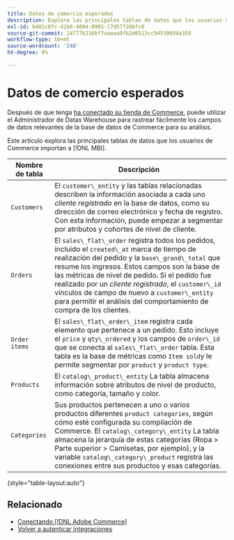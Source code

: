 ```yaml
---
title: Datos de comercio esperados
description: Explore las principales tablas de datos que los usuarios de Commerce importan en MBI
exl-id: b481c8fc-41b6-4094-8901-17d57f26bfc0
source-git-commit: 14777b216bf7aaeea0fb2d0513cc94539034a359
workflow-type: tm+mt
source-wordcount: '248'
ht-degree: 0%

---
```


# Datos de comercio esperados

Después de que tenga [ha conectado su tienda de Commerce](../../../data-analyst/importing-data/integrations/magento.md), puede utilizar el Administrador de Datas Warehouse para rastrear fácilmente los campos de datos relevantes de la base de datos de Commerce para su análisis.

Este artículo explora las principales tablas de datos que los usuarios de Commerce importan a [!DNL MBI].

| **Nombre de tabla** | **Descripción** |
|-----|-----|
| `Customers` | El `customer\_entity` y las tablas relacionadas describen la información asociada a cada uno *cliente registrado* en la base de datos, como su dirección de correo electrónico y fecha de registro. Con esta información, puede empezar a segmentar por atributos y cohortes de nivel de cliente. |
| `Orders` | El `sales\_flat\_order` registra todos los pedidos, incluido el `created\_at` marca de tiempo de realización del pedido y la `base\_grand\_total` que resume los ingresos. Estos campos son la base de las métricas de nivel de pedido. Si el pedido fue realizado por un *cliente registrado*, el `customer\_id` vínculos de campo de nuevo a  `customer\_entity` para permitir el análisis del comportamiento de compra de los clientes. |
| `Order items` | El `sales\_flat\_order\_item` registra cada elemento que pertenece a un pedido. Esto incluye el `price` y `qty\_ordered` y los campos de `order\_id` que se conecta al `sales\_flat\_order` tabla. Esta tabla es la base de métricas como `Item sold`y le permite segmentar por `product` y `product type`. |
| `Products` | El `catalog\_product\_entity` La tabla almacena información sobre atributos de nivel de producto, como categoría, tamaño y color. |
| `Categories` | Sus productos pertenecen a uno o varios productos diferentes `product categories`, según cómo esté configurada su compilación de Commerce. El `catalog\_category\_entity` La tabla almacena la jerarquía de estas categorías (Ropa > Parte superior > Camisetas, por ejemplo), y la variable `catalog\_category\_product` registra las conexiones entre sus productos y esas categorías. |

{style="table-layout:auto"}

## Relacionado

* [Conectando [!DNL Adobe Commerce]](../integrations/magento.md)
* [Volver a autenticar integraciones](https://experienceleague.adobe.com/docs/commerce-knowledge-base/kb/how-to/mbi-reauthenticating-integrations.html?lang=en)
